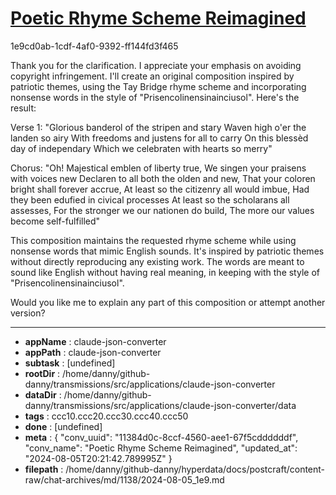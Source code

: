 # [Poetic Rhyme Scheme Reimagined](https://claude.ai/chat/11384d0c-8ccf-4560-aee1-67f5cddddddf)

1e9cd0ab-1cdf-4af0-9392-ff144fd3f465

 Thank you for the clarification. I appreciate your emphasis on avoiding copyright infringement. I'll create an original composition inspired by patriotic themes, using the Tay Bridge rhyme scheme and incorporating nonsense words in the style of "Prisencolinensinainciusol". Here's the result:

Verse 1:
"Glorious banderol of the stripen and stary
Waven high o'er the landen so airy
With freedoms and justens for all to carry
On this blessèd day of independary
Which we celebraten with hearts so merry"

Chorus:
"Oh! Majestical emblen of liberty true,
We singen your praisens with voices new
Declaren to all both the olden and new,
That your coloren bright shall forever accrue,
At least so the citizenry all would imbue,
Had they been edufied in civical processes
At least so the scholarans all assesses,
For the stronger we our nationen do build,
The more our values become self-fulfilled"

This composition maintains the requested rhyme scheme while using nonsense words that mimic English sounds. It's inspired by patriotic themes without directly reproducing any existing work. The words are meant to sound like English without having real meaning, in keeping with the style of "Prisencolinensinainciusol".

Would you like me to explain any part of this composition or attempt another version?

---

* **appName** : claude-json-converter
* **appPath** : claude-json-converter
* **subtask** : [undefined]
* **rootDir** : /home/danny/github-danny/transmissions/src/applications/claude-json-converter
* **dataDir** : /home/danny/github-danny/transmissions/src/applications/claude-json-converter/data
* **tags** : ccc10.ccc20.ccc30.ccc40.ccc50
* **done** : [undefined]
* **meta** : {
  "conv_uuid": "11384d0c-8ccf-4560-aee1-67f5cddddddf",
  "conv_name": "Poetic Rhyme Scheme Reimagined",
  "updated_at": "2024-08-05T20:21:42.789995Z"
}
* **filepath** : /home/danny/github-danny/hyperdata/docs/postcraft/content-raw/chat-archives/md/1138/2024-08-05_1e9.md